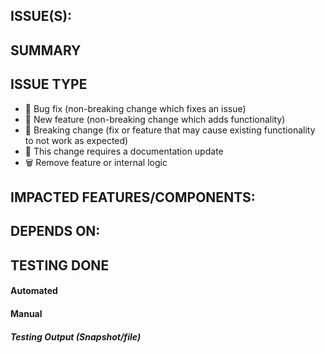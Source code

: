 ## ISSUE(S):
<!--- Please add the corresponding Links to JIRA or Github issue tickets -->

## SUMMARY
<!--- Describe the change below -->

## ISSUE TYPE
<!--- Just delete options that do not apply and remove  -->
- 🐞 Bug fix (non-breaking change which fixes an issue)
- 🎁 New feature (non-breaking change which adds functionality)
- 🚨 Breaking change (fix or feature that may cause existing functionality to not work as expected)
- 📜 This change requires a documentation update
- 🗑️ Remove feature or internal logic

## IMPACTED FEATURES/COMPONENTS:
<!--- List of impacted features/components due to this change -->
<!--- delete section if not relevant -->


## DEPENDS ON:
<!--- Links to related PRs of appctl or fast-path if any -->
<!--- delete section if not relevant -->

## TESTING DONE
#### Automated
<!--- Please give link to builds if there are any automated tests -->
<!--- that gets executed as a part of build-->

#### Manual
<!--- Please list down various use case which were part of manual testing. -->

##### Testing Output (Snapshot/file)
<!--- Incase of manual testing, do attach snapshots of testing or output file-->
